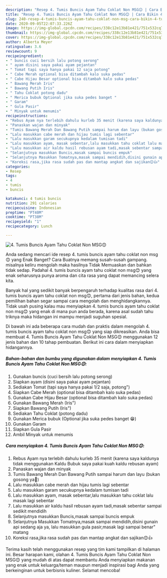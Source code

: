 ```yaml
---
description: "Resep 4. Tumis Buncis Ayam Tahu Coklat Non MSG😊 | Cara Bikin 4. Tumis Buncis Ayam Tahu Coklat Non MSG😊 Yang Enak Dan Mudah"
title: "Resep 4. Tumis Buncis Ayam Tahu Coklat Non MSG😊 | Cara Bikin 4. Tumis Buncis Ayam Tahu Coklat Non MSG😊 Yang Enak Dan Mudah"
slug: 240-resep-4-tumis-buncis-ayam-tahu-coklat-non-msg-cara-bikin-4-tumis-buncis-ayam-tahu-coklat-non-msg-yang-enak-dan-mudah
date: 2020-09-05T22:07:33.226Z
image: https://img-global.cpcdn.com/recipes/338c12e13b81e421/751x532cq70/4-tumis-buncis-ayam-tahu-coklat-non-msg😊-foto-resep-utama.jpg
thumbnail: https://img-global.cpcdn.com/recipes/338c12e13b81e421/751x532cq70/4-tumis-buncis-ayam-tahu-coklat-non-msg😊-foto-resep-utama.jpg
cover: https://img-global.cpcdn.com/recipes/338c12e13b81e421/751x532cq70/4-tumis-buncis-ayam-tahu-coklat-non-msg😊-foto-resep-utama.jpg
author: Alberta Meyer
ratingvalue: 3.6
reviewcount: 9
recipeingredient:
- " buncis cuci bersih lalu potong serong"
- " ayam disini saya pakai ayam pejantan"
- " Tomat tapi saya hanya pakai 12 saja potong"
- " Cabe Merah optional bisa ditambah kalo suka pedas"
- " Cabe Hijau Besar optional bisa ditambah kalo suka pedas"
- " Bawang Merah Iris"
- " Bawang Putih Iris"
- " Tahu Coklat potong dadu"
- " Merica bubuk Optional jika suka pedes banget "
- " Garam"
- " Gula Pasir"
- " Minyak untuk menumis"
recipeinstructions:
- "Rebus Ayam nya terlebih dahulu kurleb 35 menit (karena saya kaldunya tidak menggunakan Kaldu Bubuk saya pakai kuah kaldu rebusan ayam)"
- "Panaskan wajan dan minyak"
- "Tumis Bawang Merah Dan Bawang Putih sampai harum dan layu (bukan gosong ya🤭)"
- "Lalu masukkan cabe merah dan hijau tumis lagi sebentar"
- "Lalu masukkan garam secukupnya kedalam tumisan tadi"
- "Lalu masukkan ayam, masak sebentar,lalu masukkan tahu coklat lalu masak lagi sebentar"
- "Lalu masukkan air kaldu hasil rebusan ayam tadi,masak sebentar sampai sedikit mendidih"
- "Selanjutnya masukkan Buncis,masak sampai buncis empuk"
- "Selanjutnya Masukkan Tomatnya,masak sampai mendidih,disini gunain api sedang aja ya, lalu masukkan gula pasir,masak lagi sampai benar&#34; matang"
- "Koreksi rasa,jika rasa sudah pas dan mantap angkat dan sajikan😊👍"
categories:
- Resep
tags:
- 4
- tumis
- buncis

katakunci: 4 tumis buncis 
nutrition: 291 calories
recipecuisine: Indonesian
preptime: "PT40M"
cooktime: "PT38M"
recipeyield: "1"
recipecategory: Lunch

---
```



![4. Tumis Buncis Ayam Tahu Coklat Non MSG😊](https://img-global.cpcdn.com/recipes/338c12e13b81e421/751x532cq70/4-tumis-buncis-ayam-tahu-coklat-non-msg😊-foto-resep-utama.jpg)

Anda sedang mencari ide resep 4. tumis buncis ayam tahu coklat non msg😊 yang Enak Banget? Cara Buatnya memang susah-susah gampang. misalnya keliru mengolah maka hasilnya Tidak Memuaskan dan bahkan tidak sedap. Padahal 4. tumis buncis ayam tahu coklat non msg😊 yang enak seharusnya punya aroma dan cita rasa yang dapat memancing selera kita.



Banyak hal yang sedikit banyak berpengaruh terhadap kualitas rasa dari 4. tumis buncis ayam tahu coklat non msg😊, pertama dari jenis bahan, kedua pemilihan bahan segar sampai cara mengolah dan menghidangkannya. Tidak usah pusing kalau mau menyiapkan 4. tumis buncis ayam tahu coklat non msg😊 yang enak di mana pun anda berada, karena asal sudah tahu triknya maka hidangan ini mampu menjadi suguhan spesial.


Di bawah ini ada beberapa cara mudah dan praktis dalam mengolah 4. tumis buncis ayam tahu coklat non msg😊 yang siap dikreasikan. Anda bisa membuat 4. Tumis Buncis Ayam Tahu Coklat Non MSG😊 menggunakan 12 jenis bahan dan 10 tahap pembuatan. Berikut ini cara dalam menyiapkan hidangannya.

<!--inarticleads1-->

##### Bahan-bahan dan bumbu yang digunakan dalam menyiapkan 4. Tumis Buncis Ayam Tahu Coklat Non MSG😊:

1. Gunakan  buncis (cuci bersih lalu potong serong)
1. Siapkan  ayam (disini saya pakai ayam pejantan)
1. Sediakan  Tomat (tapi saya hanya pakai 1/2 saja, potong&#34;)
1. Siapkan  Cabe Merah (optional bisa ditambah kalo suka pedas)
1. Gunakan  Cabe Hijau Besar (optional bisa ditambah kalo suka pedas)
1. Gunakan  Bawang Merah (Iris&#34;)
1. Siapkan  Bawang Putih (Iris&#34;)
1. Sediakan  Tahu Coklat (potong dadu)
1. Gunakan  Merica bubuk (Optional jika suka pedes banget 😁)
1. Gunakan  Garam
1. Siapkan  Gula Pasir
1. Ambil  Minyak untuk menumis




<!--inarticleads2-->

##### Cara menyiapkan 4. Tumis Buncis Ayam Tahu Coklat Non MSG😊:

1. Rebus Ayam nya terlebih dahulu kurleb 35 menit (karena saya kaldunya tidak menggunakan Kaldu Bubuk saya pakai kuah kaldu rebusan ayam)
1. Panaskan wajan dan minyak
1. Tumis Bawang Merah Dan Bawang Putih sampai harum dan layu (bukan gosong ya🤭)
1. Lalu masukkan cabe merah dan hijau tumis lagi sebentar
1. Lalu masukkan garam secukupnya kedalam tumisan tadi
1. Lalu masukkan ayam, masak sebentar,lalu masukkan tahu coklat lalu masak lagi sebentar
1. Lalu masukkan air kaldu hasil rebusan ayam tadi,masak sebentar sampai sedikit mendidih
1. Selanjutnya masukkan Buncis,masak sampai buncis empuk
1. Selanjutnya Masukkan Tomatnya,masak sampai mendidih,disini gunain api sedang aja ya, lalu masukkan gula pasir,masak lagi sampai benar&#34; matang
1. Koreksi rasa,jika rasa sudah pas dan mantap angkat dan sajikan😊👍




Terima kasih telah menggunakan resep yang tim kami tampilkan di halaman ini. Besar harapan kami, olahan 4. Tumis Buncis Ayam Tahu Coklat Non MSG😊 yang mudah di atas dapat membantu Anda menyiapkan makanan yang enak untuk keluarga/teman maupun menjadi inspirasi bagi Anda yang berkeinginan untuk berbisnis kuliner. Selamat mencoba!
